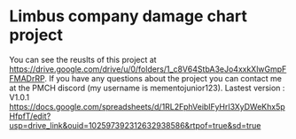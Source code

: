 # Limbus company damage chart project #
You can see the reuslts of this project at https://drive.google.com/drive/u/0/folders/1_c8V64StbA3eJo4xxkXlwGmpFFMADrRP.
If you have any questions about the project you can contact me at the PMCH discord (my username is mementojunior123).
Lastest version : V1.0.1 https://docs.google.com/spreadsheets/d/1RL2FphVeibIFyHrl3XyDWeKhx5pHfpfT/edit?usp=drive_link&ouid=102597392312632938586&rtpof=true&sd=true